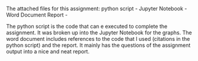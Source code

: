 The attached files for this assignment:
  python script - 
  Jupyter Notebook - 
  Word Document Report - 
  
 The python script is the code that can e executed to complete the assignment. It was broken up into the Jupyter Notebook for the graphs.
 The word document includes references to the code that I used (citations in the python script) and the report. It mainly has the questions of the assignment output into a nice and neat report.
 
